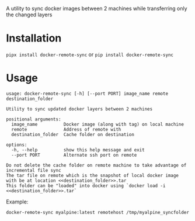 A utility to sync docker images between 2 machines while transferring only the changed layers

# Installation
`pipx install docker-remote-sync` or `pip install docker-remote-sync`

# Usage
```
usage: docker-remote-sync [-h] [--port PORT] image_name remote destination_folder

Utility to sync updated docker layers between 2 machines

positional arguments:
  image_name          Docker image (along with tag) on local machine
  remote              Address of remote with
  destination_folder  Cache folder on destination

options:
  -h, --help          show this help message and exit
  --port PORT         Alternate ssh port on remote

Do not delete the cache folder on remote machine to take advantage of incremental file sync
The tar file on remote which is the snapshot of local docker image with be at location <<destination_folder>>.tar
This folder can be "loaded" into docker using `docker load -i <<destination_folder>>.tar`
```
Example:
```
docker-remote-sync myalpine:latest remotehost /tmp/myalpine_syncfolder
```